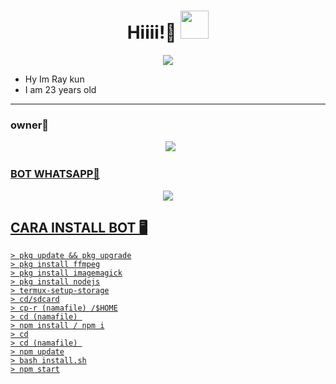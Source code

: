 <h1 align="center">Hiiii!👋 <img src="https://github.com/YuzzuKamiyaka/image/blob/main/Kanna%20-%20eyes%20on%20you.gif" style="border-radius:5;" width="45px" alt=""><br></h1>
<p align="center">
<img align="center" height="auto" src="https://github.com/YuzzuKamiyaka/image/blob/main/442757cb859d28f896389b76fff1d758.gif"/></a> 

<p align="center"> 

- Hy Im Ray kun
- I am 23 years old


------ 

### owner👤
<p align="center">
  <a href="https://wa.me/6288289252040"><img src="https://img.shields.io/badge/WhatsApp-25D366?style=for-the-badge&logo=whatsapp&logoColor=white" /><br>

### BOT WHATSAPP🤖
<p align="center">
  <a href="https://wa.me/62887433094409"><img src="https://img.shields.io/badge/WhatsApp-25D366?style=for-the-badge&logo=whatsapp&logoColor=white" /><br>

## CARA INSTALL BOT 🖥

```
> pkg update && pkg upgrade
> pkg install ffmpeg
> pkg install imagemagick
> pkg install nodejs
> termux-setup-storage
> cd/sdcard
> cp-r (namafile) /$HOME
> cd (namafile) 
> npm install / npm i
> cd
> cd (namafile) 
> npm update
> bash install.sh
> npm start

```

